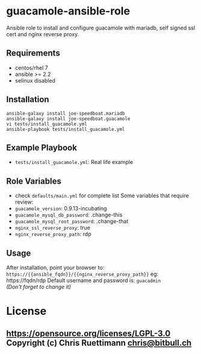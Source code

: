 guacamole-ansible-role
======================

Ansible role to install and configure guacamole with mariadb, self signed ssl cert and nginx reverse proxy.

Requirements
------------
* centos/rhel 7
* ansible >= 2.2
* selinux disabled

Installation
------------
```shell
ansible-galaxy install joe-speedboat.mariadb
ansible-galaxy install joe-speedboat.guacamole
vi tests/install_guacamole.yml
ansible-playbook tests/install_guacamole.yml
```

Example Playbook
----------------
* `tests/install_guacamole.yml`: Real life example

Role Variables
--------------
* check `defaults/main.yml` for complete list
Some variables that require review:
* `guacamole_version`: 0.9.13-incubating
* `guacamole_mysql_db_password`: .change-this
* `guacamole_mysql_root_password`: .change-that
* `nginx_ssl_reverse_proxy`: true
* `nginx_reverse_proxy_path`: rdp


Usage
-----
After installation, point your browser to: `https://{{ansible_fqdn}}/{{nginx_reverse_proxy_path}}` eg: https://fqdn/rdp 
Default username and password is: `guacadmin`  
*(Don't forget to change it)*

# License
https://opensource.org/licenses/LGPL-3.0
Copyright (c) Chris Ruettimann <chris@bitbull.ch>
---
